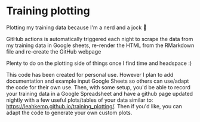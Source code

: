 # Training plotting

Plotting my training data because I'm a nerd and a jock :muscle:

GitHub actions is automatically triggered each night to scrape the data from my training data in Google sheets, re-render the HTML from the RMarkdown file and re-create the GitHub webpage

Plenty to do on the plotting side of things once I find time and headspace :)

This code has been created for personal use. However I plan to add documentation and example input Google Sheets so others can use/adapt the code for their own use. Then, with some setup, you'd be able to record your training data in a Google Spreadsheet and have a github page updated nightly with a few useful plots/tables of your data similar to: https://leahkemp.github.io/training_plotting/. Then if you'd like, you can adapt the code to generate your own custom plots.
